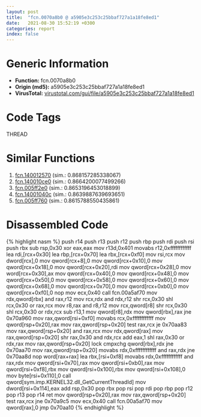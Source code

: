 ```yaml
---
layout: post
title:  "fcn.0070a8b0 @ a5905e3c253c25bbaf727a1a18fe8ed1"
date:   2021-08-30 15:52:19 +0300
categories: report
index: false
---
```


# Generic Information
- **Function:** fcn.0070a8b0
- **Origin (md5):** a5905e3c253c25bbaf727a1a18fe8ed1
- **VirusTotal:** [virustotal.com/gui/file/a5905e3c253c25bbaf727a1a18fe8ed1][virustotal_ref]

# Code Tags
<span class="tag" id="THREAD">THREAD</span>


# Similar Functions

1. [fcn.140012570][similar_1_ref] (sim.: 0.868157285338067)
2. [fcn.140010ce0][similar_2_ref] (sim.: 0.8664200077499266)
3. [fcn.005ff2e0][similar_3_ref] (sim.: 0.8653196453018899)
4. [fcn.14001040c][similar_4_ref] (sim.: 0.8639887639693651)
5. [fcn.005ff760][similar_5_ref] (sim.: 0.8615788550435861)


# Disassembled Code

{% highlight nasm %}
push r14
push r13
push r12
push rbp
push rdi
push rsi
push rbx
sub rsp,0x30
xor eax,eax
mov r13d,0x401
movabs r12,0xffffffffffff
lea rdi,[rcx+0x30]
lea rbp,[rcx+0x70]
lea rbx,[rcx+0xf0]
mov rsi,rcx
mov dword[rcx],0
mov qword[rcx+8],0
mov qword[rcx+0x10],0
mov qword[rcx+0x18],0
mov qword[rcx+0x20],rdi
mov qword[rcx+0x28],0
mov word[rcx+0x30],ax
mov qword[rcx+0x40],0
mov qword[rcx+0x48],0
mov qword[rcx+0x50],0
mov qword[rcx+0x58],0
mov qword[rcx+0x60],0
mov qword[rcx+0x68],0
mov qword[rcx+0x70],0
mov qword[rcx+0xb0],0
mov qword[rcx+0xf0],0
nop
mov ecx,0x40
call fcn.00a5af70
mov rdx,qword[rbx]
and rax,r12
mov rcx,rdx
and rdx,r12
shr rcx,0x30
shl rcx,0x30
or rax,rcx
mov r8,rax
and r8,r12
mov rcx,qword[r8]
shr rcx,0x30
shl rcx,0x30
or rdx,rcx
sub r13,1
mov qword[r8],rdx
mov qword[rbx],rax
jne 0x70a960
mov rax,qword[rsi+0xf0]
movabs rcx,0xffffffffffff
mov qword[rsp+0x20],rax
mov rax,qword[rsp+0x20]
test rax,rcx
je 0x70aa83
mov rax,qword[rsp+0x20]
and rax,rcx
mov rdx,qword[rax]
mov rax,qword[rsp+0x20]
shr rax,0x30
and rdx,rcx
add eax,1
shl rax,0x30
or rdx,rax
mov rax,qword[rsp+0x20]
lock cmpxchg qword[rbx],rdx
jne 0x70aa70
mov rax,qword[rsp+0x20]
movabs rdx,0xffffffffffff
and rax,rdx
jne 0x70aa8d
nop word[rax+rax]
lea rbx,[rsi+0xf8]
movabs rdx,0xffffffffffff
and rax,rdx
mov qword[rsi+0x70],rax
mov qword[rsi+0xb0],rax
mov qword[rsi+0xf8],rbx
mov qword[rsi+0x100],rbx
mov qword[rsi+0x108],0
mov byte[rsi+0x110],0
call qword[sym.imp.KERNEL32.dll_GetCurrentThreadId]
mov dword[rsi+0x114],eax
add rsp,0x30
pop rbx
pop rsi
pop rdi
pop rbp
pop r12
pop r13
pop r14
ret
mov qword[rsp+0x20],rax
mov rax,qword[rsp+0x20]
test rax,rcx
jne 0x70a9c5
mov ecx,0x40
call fcn.00a5af70
mov qword[rax],0
jmp 0x70aa10
{% endhighlight %}


[similar_1_ref]: /report/fcn.140012570@aa94a542c4d350c292b6898de288bcf0
[similar_2_ref]: /report/fcn.140010ce0@c4af5ec7826361dc5a22db79be296638
[similar_3_ref]: /report/fcn.005ff2e0@a5905e3c253c25bbaf727a1a18fe8ed1
[similar_4_ref]: /report/fcn.14001040c@c4af5ec7826361dc5a22db79be296638
[similar_5_ref]: /report/fcn.005ff760@a5905e3c253c25bbaf727a1a18fe8ed1
[virustotal_ref]: https://www.virustotal.com/gui/file/a5905e3c253c25bbaf727a1a18fe8ed1